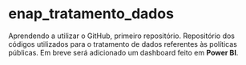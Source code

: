 # enap_tratamento_dados

Aprendendo a utilizar o GitHub, primeiro repositório.
Repositório dos códigos utilizados para o tratamento de dados referentes às políticas públicas.
Em breve será adicionado um dashboard feito em __Power BI__.

